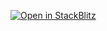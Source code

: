 [![Open in StackBlitz](https://developer.stackblitz.com/img/open_in_stackblitz.svg)](https://stackblitz.com/github/baitando/dhbw-web/tree/master/02c_spa/result?file=index.html&terminal=stackblitz&title=Aufgabe%202%20Modul%202c%20%28SPA%29)
